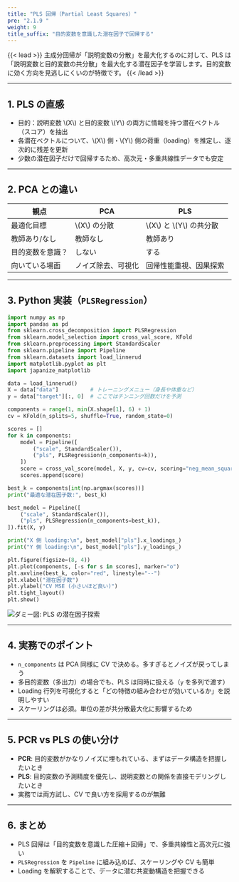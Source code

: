 ```yaml
---
title: "PLS 回帰（Partial Least Squares）"
pre: "2.1.9 "
weight: 9
title_suffix: "目的変数を意識した潜在因子で回帰する"
---
```


{{< lead >}}
主成分回帰が「説明変数の分散」を最大化するのに対して、PLS は「説明変数と目的変数の共分散」を最大化する潜在因子を学習します。目的変数に効く方向を見逃しにくいのが特徴です。
{{< /lead >}}

---

## 1. PLS の直感

- 目的：説明変数 \\(X\\) と目的変数 \\(Y\\) の両方に情報を持つ潜在ベクトル（スコア）を抽出  
- 各潜在ベクトルについて、\\(X\\) 側・\\(Y\\) 側の荷重（loading）を推定し、逐次的に残差を更新  
- 少数の潜在因子だけで回帰するため、高次元・多重共線性データでも安定

---

## 2. PCA との違い

| 観点 | PCA | PLS |
|------|-----|-----|
| 最適化目標 | \\(X\\) の分散 | \\(X\\) と \\(Y\\) の共分散 |
| 教師あり/なし | 教師なし | 教師あり |
| 目的変数を意識？ | しない | する |
| 向いている場面 | ノイズ除去、可視化 | 回帰性能重視、因果探索 |

---

## 3. Python 実装（`PLSRegression`）

```python
import numpy as np
import pandas as pd
from sklearn.cross_decomposition import PLSRegression
from sklearn.model_selection import cross_val_score, KFold
from sklearn.preprocessing import StandardScaler
from sklearn.pipeline import Pipeline
from sklearn.datasets import load_linnerud
import matplotlib.pyplot as plt
import japanize_matplotlib

data = load_linnerud()
X = data["data"]          # トレーニングメニュー（身長や体重など）
y = data["target"][:, 0]  # ここではチンニング回数だけを予測

components = range(1, min(X.shape[1], 6) + 1)
cv = KFold(n_splits=5, shuffle=True, random_state=0)

scores = []
for k in components:
    model = Pipeline([
        ("scale", StandardScaler()),
        ("pls", PLSRegression(n_components=k)),
    ])
    score = cross_val_score(model, X, y, cv=cv, scoring="neg_mean_squared_error").mean()
    scores.append(score)

best_k = components[int(np.argmax(scores))]
print("最適な潜在因子数:", best_k)

best_model = Pipeline([
    ("scale", StandardScaler()),
    ("pls", PLSRegression(n_components=best_k)),
]).fit(X, y)

print("X 側 loading:\n", best_model["pls"].x_loadings_)
print("Y 側 loading:\n", best_model["pls"].y_loadings_)

plt.figure(figsize=(8, 4))
plt.plot(components, [-s for s in scores], marker="o")
plt.axvline(best_k, color="red", linestyle="--")
plt.xlabel("潜在因子数")
plt.ylabel("CV MSE (小さいほど良い)")
plt.tight_layout()
plt.show()
```

![ダミー図: PLS の潜在因子探索](/images/placeholder_regression.png)

---

## 4. 実務でのポイント

- `n_components` は PCA 同様に CV で決める。多すぎるとノイズが戻ってしまう  
- 多目的変数（多出力）の場合でも、PLS は同時に扱える（`y` を多列で渡す）  
- Loading 行列を可視化すると「どの特徴の組み合わせが効いているか」を説明しやすい  
- スケーリングは必須。単位の差が共分散最大化に影響するため

---

## 5. PCR vs PLS の使い分け

- **PCR**: 目的変数がかなりノイズに埋もれている、まずはデータ構造を把握したいとき  
- **PLS**: 目的変数の予測精度を優先し、説明変数との関係を直接モデリングしたいとき  
- 実務では両方試し、CV で良い方を採用するのが無難

---

## 6. まとめ

- PLS 回帰は「目的変数を意識した圧縮＋回帰」で、多重共線性と高次元に強い  
- `PLSRegression` を `Pipeline` に組み込めば、スケーリングや CV も簡単  
- Loading を解釈することで、データに潜む共変動構造を把握できる
